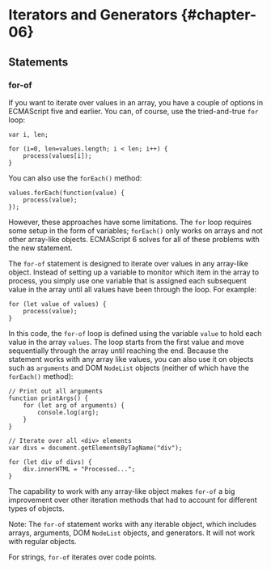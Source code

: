 # Iterators and Generators {#chapter-06}


## Statements


### for-of

If you want to iterate over values in an array, you have a couple of options in ECMAScript five and earlier. You can, of course, use the tried-and-true `for` loop:

    var i, len;

    for (i=0, len=values.length; i < len; i++) {
        process(values[i]);
    }

You can also use the `forEach()` method:

    values.forEach(function(value) {
        process(value);
    });

However, these approaches have some limitations. The `for` loop requires some setup in the form of variables; `forEach()` only works on arrays and not other array-like objects. ECMAScript 6 solves for all of these problems with the new statement.

The `for-of` statement is designed to iterate over values in any array-like object. Instead of setting up a variable to monitor which item in the array to process, you simply use one variable that is assigned each subsequent value in the array until all values have been through the loop. For example:

    for (let value of values) {
        process(value);
    }

In this code, the `for-of` loop is defined using the variable `value` to hold each value in the array `values`. The loop starts from the first value and move sequentially through the array until reaching the end. Because the statement works with any array like values, you can also use it on objects such as `arguments` and DOM `NodeList` objects (neither of which have the `forEach()` method):

    // Print out all arguments
    function printArgs() {
        for (let arg of arguments) {
            console.log(arg);
        }
    }

    // Iterate over all <div> elements
    var divs = document.getElementsByTagName("div");

    for (let div of divs) {
        div.innerHTML = "Processed...";
    }

The capability to work with any array-like object makes `for-of` a big improvement over other iteration methods that had to account for different types of objects.

Note: The `for-of` statement works with any iterable object, which includes arrays, arguments, DOM `NodeList` objects, and generators. It will not work with regular objects.

For strings, `for-of` iterates over code points.





